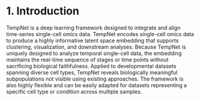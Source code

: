 # 1. Introduction
TempNet is a deep learning framework designed to integrate and align time-series single-cell omics data. TempNet encodes single-cell omics data to produce a highly informative latent space embedding that supports clustering, visualization, and downstream analyses. Because TempNet is uniquely designed to analyze temporal single-cell data, the embedding maintains the real-time sequence of stages or time points without sacrificing biological faithfulness. Applied to developmental datasets spanning diverse cell types, TempNet reveals biologically meaningful subpopulations not visible using existing approaches. The framework is also highly flexible and can be easily adapted for datasets representing a specific cell type or condition across multiple samples. 

